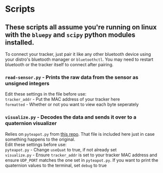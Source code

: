 # Scripts

## These scripts all assume you're running on linux with the `bluepy` and `scipy` python modules installed.
To connect your tracker, just pair it like any other bluetooth device using your distro's bluetooth manager or `bluetoothctl`. You may need to restart bluetooth or the tracker itself to connect after pairing.

### `read-sensor.py` - Prints the raw data from the sensor as unsigned integers
Edit these settings in the file before use:\
`tracker_addr` - Put the MAC address of your tracker here\
`formatted` - Whether or not you want to view each byte seperately

### `visualize.py` - Decodes the data and sends it over to a quaternion visualizer
Relies on `pyteapot.py` from [this repo](https://github.com/thecountoftuscany/PyTeapot-Quaternion-Euler-cube-rotation). That file is included here just in case something happens to the original.\
Edit these settings before use:\
`pyteapot.py` - Change `useQuat` to true, if not already set\
`visualize.py` - Ensure `tracker_addr` is set to your tracker MAC address and ensure `UDP_PORT` matches the one set in `pyteapot.py`. If you want to print the quaternion values to the terminal, set `debug` to true
